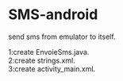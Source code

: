 # SMS-android
send sms from emulator to itself.

1:create EnvoieSms.java.  
2:create strings.xml.    
3:create activity_main.xml.   

